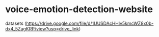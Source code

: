 # voice-emotion-detection-website
datasets (https://drive.google.com/file/d/1UUSDAcHHlv5kmcWZ8x0b-dx4_5ZagKRP/view?usp=drive_link)
